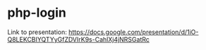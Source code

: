 # php-login
Link to presentation: 
https://docs.google.com/presentation/d/1iO-Q8LEKCBIYQTYyGfZDVIrK9s-CahlXj4jNRSGatRc
